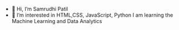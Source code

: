 - 👋 Hi, I’m Samrudhi Patil
- 👀 I’m interested in HTML,CSS, JavaScript, Python
I am learning the Machine Learning and Data Analytics
<!---
patilsamrudhi1937/patilsamrudhi1937 is a ✨ special ✨ repository because its `README.md` (this file) appears on your GitHub profile.
You can click the Preview link to take a look at your changes.
--->
